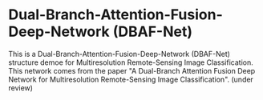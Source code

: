 # Dual-Branch-Attention-Fusion-Deep-Network (DBAF-Net) 
This is a Dual-Branch-Attention-Fusion-Deep-Network (DBAF-Net) structure demoe for  Multiresolution Remote-Sensing Image Classification.
This network comes from the paper "A Dual-Branch Attention Fusion Deep Network for Multiresolution Remote-Sensing Image Classification". (under review)
